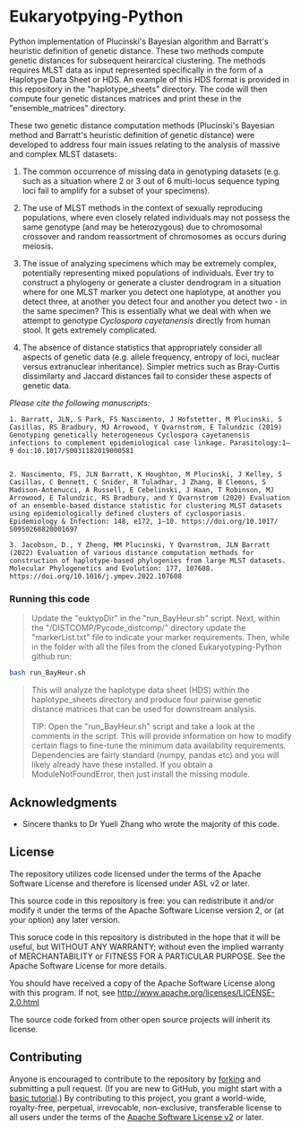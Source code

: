 # Eukaryotpying-Python
Python implementation of Plucinski's Bayesian algorithm and Barratt's heuristic definition of genetic distance. These two methods compute genetic distances for subsequent heirarcical clustering. The methods requires MLST data as input represented specifically in the form of a Haplotype Data Sheet or HDS. An example of this HDS format is provided in this repository in the "haplotype_sheets" directory. The code will then compute four genetic distances matrices and print these in the "ensemble_matrices" directory.

These two genetic distance computation methods (Plucinski's Bayesian method and Barratt's heuristic definition of genetic distance) were developed to address four main issues relating to the analysis of massive and complex MLST datasets:

 1. The common occurrence of missing data in genotyping datasets (e.g. such as a situation where 2 or 3 out of 6 multi-locus sequence typing loci fail to amplify for a subset of your specimens).

 2. The use of MLST methods in the context of sexually reproducing populations, where even closely related individuals may not possess the same genotype (and may be heterozygous) due to chromosomal crossover and random reassortment of chromosomes as occurs during meiosis.

 3. The issue of analyzing specimens which may be extremely complex, potentially representing mixed populations of individuals. Ever try to construct a phylogeny or generate a cluster dendrogram in a situation where for one MLST marker you detect one haplotype, at another you detect three, at another you detect four and another you detect two - in the same specimen? This is essentially what we deal with when we attempt to genotype *Cyclospora cayetanensis* directly from human stool. It gets extremely complicated.
 
4. The absence of distance statistics that appropriately consider all aspects of genetic data (e.g. allele frequency, entropy of loci, nuclear versus extranuclear inheritance). Simpler metrics such as Bray-Curtis dissimilarty and Jaccard distances fail to consider these aspects of genetic data.

_Please cite the following manuscripts:_

```
1. Barratt, JLN, S Park, FS Nascimento, J Hofstetter, M Plucinski, S Casillas, RS Bradbury, MJ Arrowood, Y Qvarnstrom, E Talundzic (2019) Genotyping genetically heterogeneous Cyclospora cayetanensis infections to complement epidemiological case linkage. Parasitology:1–9 doi:10.1017/S0031182019000581


2. Nascimento, FS, JLN Barratt, K Houghton, M Plucinski, J Kelley, S Casillas, C Bennett, C Snider, R Tuladhar, J Zhang, B Clemons, S Madison-Antenucci, A Russell, E Cebelinski, J Haan, T Robinson, MJ Arrowood, E Talundzic, RS Bradbury, and Y Qvarnstrom (2020) Evaluation of an ensemble-based distance statistic for clustering MLST datasets using epidemiologically defined clusters of cyclosporiasis. Epidemiology & Infection: 148, e172, 1–10. https://doi.org/10.1017/
S0950268820001697

3. Jacobson, D., Y Zheng, MM Plucinski, Y Qvarnstrom, JLN Barratt (2022) Evaluation of various distance computation methods for construction of haplotype-based phylogenies from large MLST datasets. Molecular Phylogenetics and Evolution: 177, 107608. https://doi.org/10.1016/j.ympev.2022.107608
```


### Running this code

>Update the "euktypDir" in the "run_BayHeur.sh" script. Next, within the "/DISTCOMP/Pycode_distcomp/" directory update the "markerList.txt" file to indicate your marker requirements. Then, while in the folder with all the files from the cloned Eukaryotyping-Python github run:

```bash
bash run_BayHeur.sh
```
> This will analyze the haplotype data sheet (HDS) within the haplotype_sheets directory and produce four pairwise genetic distance matrices that can be used for downstream analysis.
> 
> TIP: Open the "run_BayHeur.sh" script and take a look at the comments in the script. This will provide information on how to modify certain flags to fine-tune the minimum data availability requirements. Dependencies are fairly standard (numpy, pandas etc) and you will likely already have these installed. If you obtain a ModuleNotFoundError, then just install the missing module.



## Acknowledgments

* Sincere thanks to Dr Yueli Zhang who wrote the majority of this code.


## License
The repository utilizes code licensed under the terms of the Apache Software
License and therefore is licensed under ASL v2 or later.

This source code in this repository is free: you can redistribute it and/or modify it under
the terms of the Apache Software License version 2, or (at your option) any
later version.

This soruce code in this repository is distributed in the hope that it will be useful, but WITHOUT ANY
WARRANTY; without even the implied warranty of MERCHANTABILITY or FITNESS FOR A
PARTICULAR PURPOSE. See the Apache Software License for more details.

You should have received a copy of the Apache Software License along with this
program. If not, see http://www.apache.org/licenses/LICENSE-2.0.html

The source code forked from other open source projects will inherit its license.


## Contributing
Anyone is encouraged to contribute to the repository by [forking](https://help.github.com/articles/fork-a-repo)
and submitting a pull request. (If you are new to GitHub, you might start with a
[basic tutorial](https://help.github.com/articles/set-up-git).) By contributing
to this project, you grant a world-wide, royalty-free, perpetual, irrevocable,
non-exclusive, transferable license to all users under the terms of the
[Apache Software License v2](http://www.apache.org/licenses/LICENSE-2.0.html) or
later.

